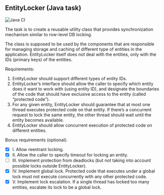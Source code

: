 EntityLocker (Java task)
------------

![Java CI](https://github.com/lislon/java-drill-multithread-row-level/workflows/Java%20CI/badge.svg)

The task is to create a reusable utility class that provides synchronization mechanism similar to row-level DB locking.

The class is supposed to be used by the components that are responsible for managing storage and caching of different type of entities in the application. EntityLocker itself does not deal with the entities, only with the IDs (primary keys) of the entities.

Requirements:

1. EntityLocker should support different types of entity IDs.
2. EntityLocker’s interface should allow the caller to specify which entity does it want to work with (using entity ID), and designate the boundaries of the code that should have exclusive access to the entity (called “protected code”).
3. For any given entity, EntityLocker should guarantee that at most one thread executes protected code on that entity. If there’s a concurrent request to lock the same entity, the other thread should wait until the entity becomes available.
4. EntityLocker should allow concurrent execution of protected code on different entities.


Bonus requirements (optional):

 - [X] I. Allow reentrant locking.
 - [X] II. Allow the caller to specify timeout for locking an entity.
 - [ ] III. Implement protection from deadlocks (but not taking into account possible locks outside EntityLocker).
 - [X] IV. Implement global lock. Protected code that executes under a global lock must not execute concurrently with any other protected code.
 - [X] V. Implement lock escalation. If a single thread has locked too many entities, escalate its lock to be a global lock.
